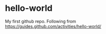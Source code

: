 # hello-world
My first github repo.  Following from https://guides.github.com/activities/hello-world/
